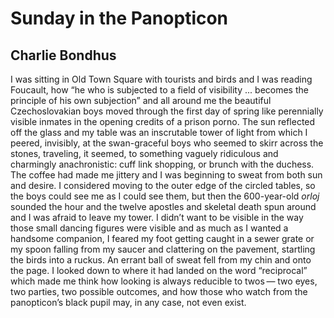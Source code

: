 # Sunday in the Panopticon
## Charlie Bondhus
I was sitting in Old Town Square
with tourists and birds and I was reading
Foucault, how “he who is subjected
to a field of visibility ... becomes
the principle of his own subjection”
and all around me the beautiful
Czechoslovakian boys moved through the first
day of spring like perennially
visible inmates in the opening credits
of a prison porno. The sun reflected off
the glass and my table was an inscrutable
tower of light from which I peered, invisibly,
at the swan-graceful boys who seemed to skirr
across the stones, traveling, it seemed, to something
vaguely ridiculous and charmingly anachronistic:
cuff link shopping, or brunch with the duchess.
The coffee had made me jittery and I was beginning
to sweat from both sun and desire. I considered
moving to the outer edge of the circled tables, so the boys
could see me as I could see them, but then the 600-year-old
_orloj_ sounded the hour and the twelve apostles
and skeletal death spun around and I was afraid
to leave my tower. I didn’t want to be visible
in the way those small dancing figures were visible and
as much as I wanted a handsome companion, I feared my foot
getting caught in a sewer grate or my spoon
falling from my saucer and clattering on the pavement,
startling the birds into a ruckus. An errant ball
of sweat fell from my chin and onto the page. I looked
down to where it had landed on the word “reciprocal”
which made me think how looking is always reducible to twos —
two eyes, two parties, two possible outcomes, and how
those who watch from the panopticon’s black pupil may,
in any case, not even exist.